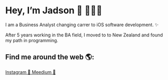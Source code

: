 #  Hey, I’m Jadson 👋 👨🏾‍💻

I am a Business Analyst changing carrer to iOS software development. ✨

After 5 years working in the BA field, I moved to to New Zealand and found my path in programming. 


## Find me around the web 🌎:

<a href = "https://www.instagram.com/jadsonsts/"> Instagram 📸 </a>
<a href = "https://medium.com/@jadson.s.carneiro"> Meedium 📝 </a>

<!---
jadsonsts/jadsonsts is a ✨ special ✨ repository because its `README.md` (this file) appears on your GitHub profile.
You can click the Preview link to take a look at your changes.
--->
